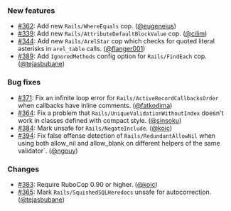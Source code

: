 ### New features

* [#362](https://github.com/rubocop-hq/rubocop-rails/pull/362): Add new `Rails/WhereEquals` cop. ([@eugeneius][])
* [#339](https://github.com/rubocop-hq/rubocop-rails/pull/339): Add new `Rails/AttributeDefaultBlockValue` cop. ([@cilim][])
* [#344](https://github.com/rubocop-hq/rubocop-rails/pull/344): Add new `Rails/ArelStar` cop which checks for quoted literal asterisks in `arel_table` calls. ([@flanger001][])
* [#389](https://github.com/rubocop-hq/rubocop-rails/issues/389): Add `IgnoredMethods` config option for `Rails/FindEach` cop. ([@tejasbubane][])

### Bug fixes

* [#371](https://github.com/rubocop-hq/rubocop-rails/pull/371): Fix an infinite loop error for `Rails/ActiveRecordCallbacksOrder` when callbacks have inline comments. ([@fatkodima][])
* [#364](https://github.com/rubocop-hq/rubocop-rails/pull/364): Fix a problem that `Rails/UniqueValidationWithoutIndex` doesn't work in classes defined with compact style. ([@sinsoku][])
* [#384](https://github.com/rubocop-hq/rubocop-rails/issues/384): Mark unsafe for `Rails/NegateInclude`. ([@koic][])
* [#394](https://github.com/rubocop-hq/rubocop-rails/pull/394): Fix false offense detection of `Rails/RedundantAllowNil` when using both allow_nil and allow_blank on different helpers of the same validator`. ([@ngouy][])

### Changes

* [#383](https://github.com/rubocop-hq/rubocop-rails/pull/383): Require RuboCop 0.90 or higher. ([@koic][])
* [#365](https://github.com/rubocop-hq/rubocop-rails/issues/365): Mark `Rails/SquishedSQLHeredocs` unsafe for autocorrection. ([@tejasbubane][])

[@eugeneius]: https://github.com/eugeneius
[@cilim]: https://github.com/cilim
[@flanger001]: https://github.com/flanger001
[@tejasbubane]: https://github.com/tejasbubane
[@fatkodima]: https://github.com/fatkodima
[@sinsoku]: https://github.com/sinsoku
[@koic]: https://github.com/koic
[@ngouy]: https://github.com/ngouy
